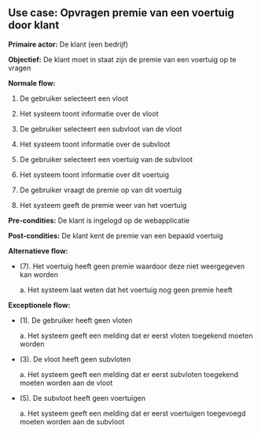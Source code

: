## Use case: Opvragen premie van een voertuig door klant

**Primaire actor:** De klant (een bedrijf)

**Objectief:** De klant moet in staat zijn de premie van een voertuig op te vragen

**Normale flow:**


1. De gebruiker selecteert een vloot

2. Het systeem toont informatie over de vloot

3. De gebruiker selecteert een subvloot van de vloot

4. Het systeem toont informatie over de subvloot

5. De gebruiker selecteert een voertuig van de subvloot

6. Het systeem toont informatie over dit voertuig

7. De gebruiker vraagt de premie op van dit voertuig

8. Het systeem geeft de premie weer van het voertuig


**Pre-condities:** De klant is ingelogd op de webapplicatie

**Post-condities:** De klant kent de premie van een bepaald voertuig

**Alternatieve flow:**

* (7). Het voertuig heeft geen premie waardoor deze niet weergegeven kan worden

  a. Het systeem laat weten dat het voertuig nog geen premie heeft


**Exceptionele flow:**

* (1). De gebruiker heeft geen vloten

  a. Het systeem geeft een melding dat er eerst vloten toegekend moeten worden

* (3). De vloot heeft geen subvloten

  a. Het systeem geeft een melding dat er eerst subvloten toegekend moeten worden aan de vloot

* (5). De subvloot heeft geen voertuigen

  a. Het systeem geeft een melding dat er eerst voertuigen toegevoegd moeten worden aan de subvloot
